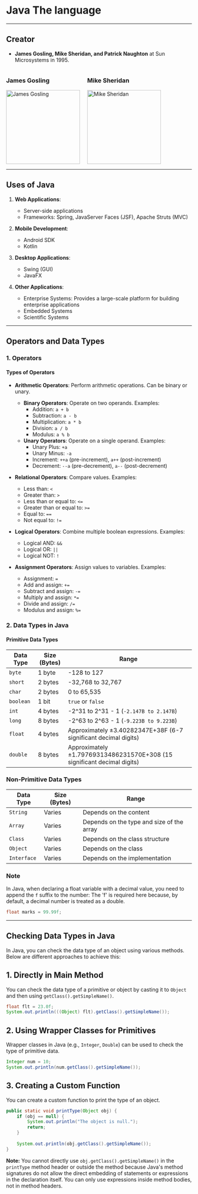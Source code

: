 # Java The language 
---
## Creator
- **James Gosling, Mike Sheridan, and Patrick Naughton** at Sun Microsystems in 1995.
  
<div style="display: flex; align-items: center;">
    <div style="margin-right: 20px;">
        <h3>James Gosling</h3>
        <img src="https://imgs.search.brave.com/rcuKZSpjHq2FIX2nQCd7uIZnS1iWxONjJIiQf9Zg5yY/rs:fit:860:0:0:0/g:ce/aHR0cHM6Ly91cGxv/YWQud2lraW1lZGlh/Lm9yZy93aWtpcGVk/aWEvY29tbW9ucy8x/LzE0L0phbWVzX0dv/c2xpbmdfMjAwOC5q/cGc" alt="James Gosling" width="200" height="200">
    </div>
    <div>
        <h3>Mike Sheridan</h3>
        <img src="https://imgs.search.brave.com/T23NSd225_KBidOoaYdVRZV5WHKywmL7bChW9oKKc-o/rs:fit:860:0:0:0/g:ce/aHR0cHM6Ly9md21l/ZGlhLmZhbmRvbXdp/cmUuY29tL3dwLWNv/bnRlbnQvdXBsb2Fk/cy8yMDI0LzA3LzMw/MTYxMjA4L0pvbmF0/aGFuLUJhbmtzLWFz/LU1pa2UtRWhybWFu/dHJhdXQtZnJvbS1C/cmVha2luZy1CYWQt/Q3JlZGl0LUFNQy5q/cGc" alt="Mike Sheridan" width="200" height="200">
    </div>
</div>

---
## Uses of Java

1. **Web Applications**: 
   - Server-side applications
   - Frameworks: Spring, JavaServer Faces (JSF), Apache Struts (MVC)

2. **Mobile Development**: 
   - Android SDK
   - Kotlin

3. **Desktop Applications**: 
   - Swing (GUI)
   - JavaFX

4. **Other Applications**: 
   - Enterprise Systems: Provides a large-scale platform for building enterprise applications
   - Embedded Systems
   - Scientific Systems

---

## Operators and Data Types

### 1. Operators

#### Types of Operators

- **Arithmetic Operators**: Perform arithmetic operations. Can be binary or unary.
  - **Binary Operators**: Operate on two operands. Examples:
    - Addition: `a + b`
    - Subtraction: `a - b`
    - Multiplication: `a * b`
    - Division: `a / b`
    - Modulus: `a % b`
  - **Unary Operators**: Operate on a single operand. Examples:
    - Unary Plus: `+a`
    - Unary Minus: `-a`
    - Increment: `++a` (pre-increment), `a++` (post-increment)
    - Decrement: `--a` (pre-decrement), `a--` (post-decrement)

- **Relational Operators**: Compare values. Examples:
  - Less than: `<`
  - Greater than: `>`
  - Less than or equal to: `<=`
  - Greater than or equal to: `>=`
  - Equal to: `==`
  - Not equal to: `!=`

- **Logical Operators**: Combine multiple boolean expressions. Examples:
  - Logical AND: `&&`
  - Logical OR: `||`
  - Logical NOT: `!`

- **Assignment Operators**: Assign values to variables. Examples:
  - Assignment: `=`
  - Add and assign: `+=`
  - Subtract and assign: `-=`
  - Multiply and assign: `*=`
  - Divide and assign: `/=`
  - Modulus and assign: `%=`


### 2. Data Types in Java

#### Primitive Data Types

| Data Type       | Size (Bytes) | Range                                                                 |
|-----------------|--------------|-----------------------------------------------------------------------|
| `byte`          | 1 byte       | -128 to 127                                                          |
| `short`         | 2 bytes      | -32,768 to 32,767                                                    |
| `char`          | 2 bytes      | 0 to 65,535                                                          |
| `boolean`       | 1 bit        | `true` or `false`                                                    |
| `int`           | 4 bytes      | -2^31 to 2^31 - 1 (`-2.147B to 2.147B`)                              |
| `long`          | 8 bytes      | -2^63 to 2^63 - 1 (`-9.223B to 9.223B`)                              |
| `float`         | 4 bytes      | Approximately ±3.40282347E+38F (6-7 significant decimal digits)      |
| `double`        | 8 bytes      | Approximately ±1.79769313486231570E+308 (15 significant decimal digits)|

### Non-Primitive Data Types

| Data Type       | Size (Bytes) | Range                                                                 |
|-----------------|--------------|-----------------------------------------------------------------------|
| `String`        | Varies       | Depends on the content                                               |
| `Array`         | Varies       | Depends on the type and size of the array                            |
| `Class`         | Varies       | Depends on the class structure                                       |
| `Object`        | Varies       | Depends on the class                                                 |
| `Interface`     | Varies       | Depends on the implementation                                        |

### Note

In Java, when declaring a float variable with a decimal value, you need to append the `f` suffix to the number:
The 'f' is required here because, by default, a decimal number is treated as a double. 

```java
float marks = 99.99f; 
```

---

## Checking Data Types in Java

In Java, you can check the data type of an object using various methods. Below are different approaches to achieve this:

## 1. Directly in Main Method

You can check the data type of a primitive or object by casting it to `Object` and then using `getClass().getSimpleName()`. 

```java
float flt = 23.0f;
System.out.println(((Object) flt).getClass().getSimpleName());
```

## 2. Using Wrapper Classes for Primitives

Wrapper classes in Java (e.g., `Integer`, `Double`) can be used to check the type of primitive data.

```java
Integer num = 10;
System.out.println(num.getClass().getSimpleName());
```

## 3. Creating a Custom Function

You can create a custom function to print the type of an object.

```java
public static void printType(Object obj) {
    if (obj == null) {
        System.out.println("The object is null.");
        return;
    }
    
    System.out.println(obj.getClass().getSimpleName());
}
```

**Note:** You cannot directly use `obj.getClass().getSimpleName()` in the `printType` method header or outside the method because Java's method signatures do not allow the direct embedding of statements or expressions in the declaration itself. You can only use expressions inside method bodies, not in method headers.





